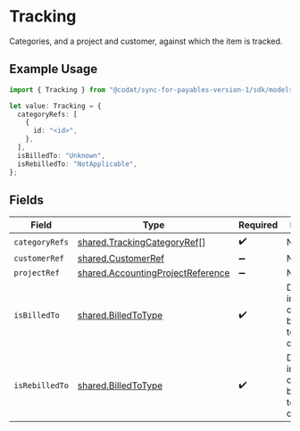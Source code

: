 # Tracking

Categories, and a project and customer, against which the item is tracked.

## Example Usage

```typescript
import { Tracking } from "@codat/sync-for-payables-version-1/sdk/models/shared";

let value: Tracking = {
  categoryRefs: [
    {
      id: "<id>",
    },
  ],
  isBilledTo: "Unknown",
  isRebilledTo: "NotApplicable",
};
```

## Fields

| Field                                                                                         | Type                                                                                          | Required                                                                                      | Description                                                                                   |
| --------------------------------------------------------------------------------------------- | --------------------------------------------------------------------------------------------- | --------------------------------------------------------------------------------------------- | --------------------------------------------------------------------------------------------- |
| `categoryRefs`                                                                                | [shared.TrackingCategoryRef](../../../sdk/models/shared/trackingcategoryref.md)[]             | :heavy_check_mark:                                                                            | N/A                                                                                           |
| `customerRef`                                                                                 | [shared.CustomerRef](../../../sdk/models/shared/customerref.md)                               | :heavy_minus_sign:                                                                            | N/A                                                                                           |
| `projectRef`                                                                                  | [shared.AccountingProjectReference](../../../sdk/models/shared/accountingprojectreference.md) | :heavy_minus_sign:                                                                            | N/A                                                                                           |
| `isBilledTo`                                                                                  | [shared.BilledToType](../../../sdk/models/shared/billedtotype.md)                             | :heavy_check_mark:                                                                            | Defines if the invoice or credit note is billed/rebilled to a project or customer.            |
| `isRebilledTo`                                                                                | [shared.BilledToType](../../../sdk/models/shared/billedtotype.md)                             | :heavy_check_mark:                                                                            | Defines if the invoice or credit note is billed/rebilled to a project or customer.            |